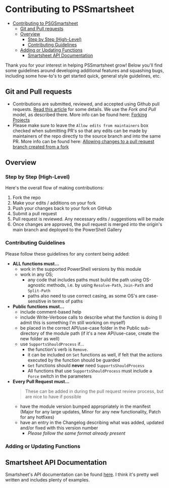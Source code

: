 # Contributing to PSSmartsheet

<!-- TOC -->

* [Contributing to PSGSmartsheet](#contributing-to-pssmartsheet)
    * [Git and Pull requests](#git-and-pull-requests)
    * [Overview](#overview)
        * [Step by Step (High-Level)](#step-by-step-high-level)
        * [Contributing Guidelines](#contributing-guidelines)
    * [Adding or Updating Functions](#adding-or-updating-functions)
        * [Smartsheet API Documentation](#smartsheet-api-documentation)

<!-- /TOC -->

Thank you for your interest in helping PSSmartsheet grow! Below you'll find some guidelines around developing additional features and squashing bugs, including some how-to's to get started quick, general style guidelines, etc.


## Git and Pull requests

* Contributions are submitted, reviewed, and accepted using Github pull requests. [Read this article](https://help.github.com/articles/using-pull-requests) for some details. We use the _Fork and Pull_ model, as described there. More info can be found here: [Forking Projects](https://guides.github.com/activities/forking/)
* Please make sure to leave the `Allow edits from maintainers` box checked when submitting PR's so that any edits can be made by maintainers of the repo directly to the source branch and into the same PR. More info can be found here: [Allowing changes to a pull request branch created from a fork](https://help.github.com/articles/allowing-changes-to-a-pull-request-branch-created-from-a-fork/#enabling-repository-maintainer-permissions-on-existing-pull-requests)

## Overview

### Step by Step (High-Level)

Here's the overall flow of making contributions:
1. Fork the repo
2. Make your edits / additions on your fork
3. Push your changes back to your fork on GitHub
4. Submit a pull request
5. Pull request is reviewed. Any necessary edits / suggestions will be made
6. Once changes are approved, the pull request is merged into the origin's main branch and deployed to the PowerShell Gallery

### Contributing Guidelines

Please follow these guidelines for any content being added:

* **ALL functions must...**
    * work in the supported PowerShell versions by this module
    * work in any OS;
        * any code that includes paths must build the path using OS-agnostic methods, i.e. by using `Resolve-Path`, `Join-Path` and `Split-Path`
        * paths also need to use correct casing, as some OS's are case-sensitive in terms of paths
* **Public functions must...**
    * include comment-based help
    * include Write-Verbose calls to describe what the function is doing (I admit this is something I'm still working on myself)
    * be placed in the correct API/use-case folder in the Public sub-directory of the module path (if it's a new API/use-case, create the new folder as well)
    * use `SupportsShouldProcess` if...
        * the function's verb is `Remove`.
        * it can be included on `Set` functions as well, if felt that the actions executed by the function should be guarded
        * `Get` functions should **never** need `SupportsShouldProcess`
        * All functions that use `SupportsShouldProcess` must include a `Force` switch in the parameters
* **Every Pull Request must...**
    > These can be added in during the pull request review process, but are nice to have if possible
    * have the module version bumped appropriately in the manifest (Major for any large updates, Minor for any new functionality, Patch for any hotfixes)
    * have an entry in the Changelog describing what was added, updated and/or fixed with this version number
        * *Please follow the same format already present*

### Adding or Updating Functions

## Smartsheet API Documentation

Smartsheet's API documentation can be found [here](https://smartsheet-platform.github.io/api-docs/?csharp).
I think it's pretty well written and includes plenty of examples.

